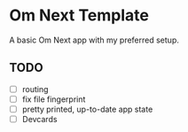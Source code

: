 # Om Next Template

A basic Om Next app with my preferred setup.

## TODO
- [ ] routing
- [ ] fix file fingerprint
- [ ] pretty printed, up-to-date app state
- [ ] Devcards
